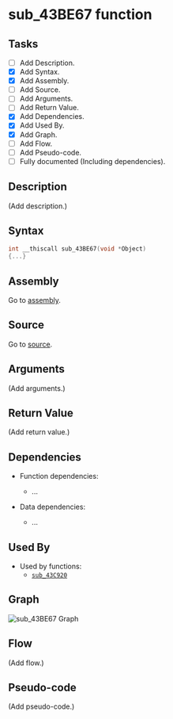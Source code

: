 # sub_43BE67 function

## Tasks

- [ ] Add Description.
- [X] Add Syntax.
- [X] Add Assembly.
- [ ] Add Source.
- [ ] Add Arguments.
- [ ] Add Return Value.
- [X] Add Dependencies.
- [X] Add Used By.
- [X] Add Graph.
- [ ] Add Flow.
- [ ] Add Pseudo-code.
- [ ] Fully documented (Including dependencies).

## Description

(Add description.)

## Syntax

```c
int __thiscall sub_43BE67(void *Object)
{...}
```

## Assembly

Go to [assembly](../asm/sub_43BE67.asm).

## Source

Go to [source](../cc/sub_43BE67.cc).

## Arguments

(Add arguments.)

## Return Value

(Add return value.)

## Dependencies

* Function dependencies:
  * ...


* Data dependencies:
  * ...

## Used By

* Used by functions:
  * [`sub_43C920`](../md/sub_43C920.md)

## Graph

![sub_43BE67 Graph](../svg/sub_43BE67.svg "sub_43BE67 Graph")

## Flow

(Add flow.)

## Pseudo-code

(Add pseudo-code.)
